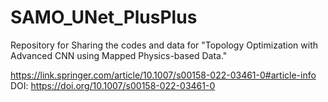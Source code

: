 # SAMO_UNet_PlusPlus
Repository for Sharing the codes and data for "Topology Optimization with Advanced CNN using Mapped Physics-based Data." <br />

https://link.springer.com/article/10.1007/s00158-022-03461-0#article-info <br />
DOI: https://doi.org/10.1007/s00158-022-03461-0 <br />
